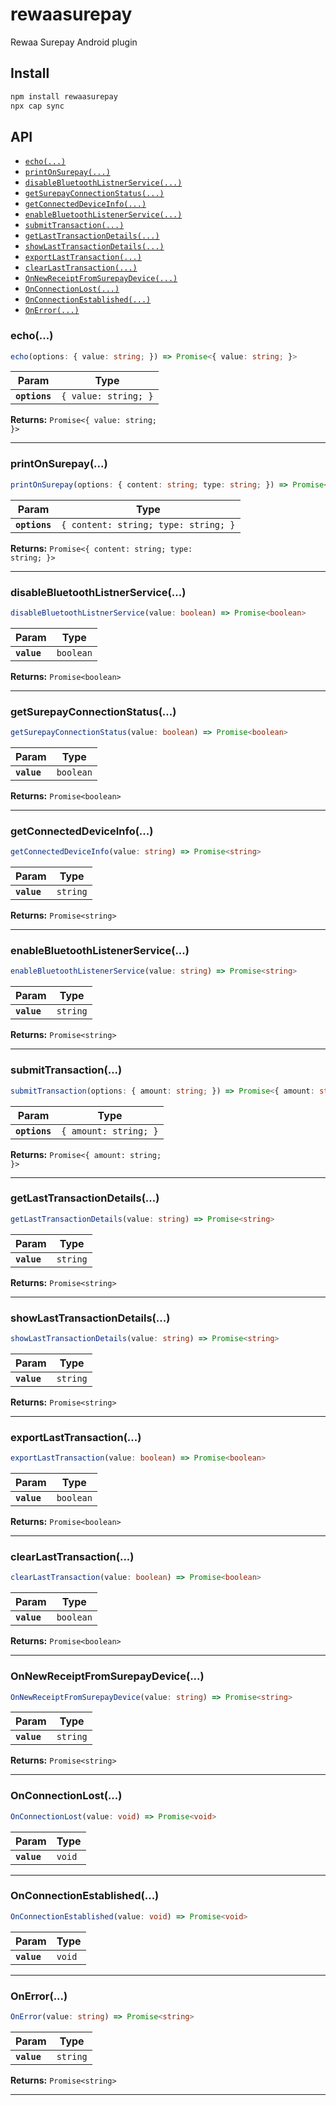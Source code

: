 # rewaasurepay

Rewaa Surepay Android plugin

## Install

```bash
npm install rewaasurepay
npx cap sync
```

## API

<docgen-index>

* [`echo(...)`](#echo)
* [`printOnSurepay(...)`](#printonsurepay)
* [`disableBluetoothListnerService(...)`](#disablebluetoothlistnerservice)
* [`getSurepayConnectionStatus(...)`](#getsurepayconnectionstatus)
* [`getConnectedDeviceInfo(...)`](#getconnecteddeviceinfo)
* [`enableBluetoothListenerService(...)`](#enablebluetoothlistenerservice)
* [`submitTransaction(...)`](#submittransaction)
* [`getLastTransactionDetails(...)`](#getlasttransactiondetails)
* [`showLastTransactionDetails(...)`](#showlasttransactiondetails)
* [`exportLastTransaction(...)`](#exportlasttransaction)
* [`clearLastTransaction(...)`](#clearlasttransaction)
* [`OnNewReceiptFromSurepayDevice(...)`](#onnewreceiptfromsurepaydevice)
* [`OnConnectionLost(...)`](#onconnectionlost)
* [`OnConnectionEstablished(...)`](#onconnectionestablished)
* [`OnError(...)`](#onerror)

</docgen-index>

<docgen-api>
<!--Update the source file JSDoc comments and rerun docgen to update the docs below-->

### echo(...)

```typescript
echo(options: { value: string; }) => Promise<{ value: string; }>
```

| Param         | Type                            |
| ------------- | ------------------------------- |
| **`options`** | <code>{ value: string; }</code> |

**Returns:** <code>Promise&lt;{ value: string; }&gt;</code>

--------------------


### printOnSurepay(...)

```typescript
printOnSurepay(options: { content: string; type: string; }) => Promise<{ content: string; type: string; }>
```

| Param         | Type                                            |
| ------------- | ----------------------------------------------- |
| **`options`** | <code>{ content: string; type: string; }</code> |

**Returns:** <code>Promise&lt;{ content: string; type: string; }&gt;</code>

--------------------


### disableBluetoothListnerService(...)

```typescript
disableBluetoothListnerService(value: boolean) => Promise<boolean>
```

| Param       | Type                 |
| ----------- | -------------------- |
| **`value`** | <code>boolean</code> |

**Returns:** <code>Promise&lt;boolean&gt;</code>

--------------------


### getSurepayConnectionStatus(...)

```typescript
getSurepayConnectionStatus(value: boolean) => Promise<boolean>
```

| Param       | Type                 |
| ----------- | -------------------- |
| **`value`** | <code>boolean</code> |

**Returns:** <code>Promise&lt;boolean&gt;</code>

--------------------


### getConnectedDeviceInfo(...)

```typescript
getConnectedDeviceInfo(value: string) => Promise<string>
```

| Param       | Type                |
| ----------- | ------------------- |
| **`value`** | <code>string</code> |

**Returns:** <code>Promise&lt;string&gt;</code>

--------------------


### enableBluetoothListenerService(...)

```typescript
enableBluetoothListenerService(value: string) => Promise<string>
```

| Param       | Type                |
| ----------- | ------------------- |
| **`value`** | <code>string</code> |

**Returns:** <code>Promise&lt;string&gt;</code>

--------------------


### submitTransaction(...)

```typescript
submitTransaction(options: { amount: string; }) => Promise<{ amount: string; }>
```

| Param         | Type                             |
| ------------- | -------------------------------- |
| **`options`** | <code>{ amount: string; }</code> |

**Returns:** <code>Promise&lt;{ amount: string; }&gt;</code>

--------------------


### getLastTransactionDetails(...)

```typescript
getLastTransactionDetails(value: string) => Promise<string>
```

| Param       | Type                |
| ----------- | ------------------- |
| **`value`** | <code>string</code> |

**Returns:** <code>Promise&lt;string&gt;</code>

--------------------


### showLastTransactionDetails(...)

```typescript
showLastTransactionDetails(value: string) => Promise<string>
```

| Param       | Type                |
| ----------- | ------------------- |
| **`value`** | <code>string</code> |

**Returns:** <code>Promise&lt;string&gt;</code>

--------------------


### exportLastTransaction(...)

```typescript
exportLastTransaction(value: boolean) => Promise<boolean>
```

| Param       | Type                 |
| ----------- | -------------------- |
| **`value`** | <code>boolean</code> |

**Returns:** <code>Promise&lt;boolean&gt;</code>

--------------------


### clearLastTransaction(...)

```typescript
clearLastTransaction(value: boolean) => Promise<boolean>
```

| Param       | Type                 |
| ----------- | -------------------- |
| **`value`** | <code>boolean</code> |

**Returns:** <code>Promise&lt;boolean&gt;</code>

--------------------


### OnNewReceiptFromSurepayDevice(...)

```typescript
OnNewReceiptFromSurepayDevice(value: string) => Promise<string>
```

| Param       | Type                |
| ----------- | ------------------- |
| **`value`** | <code>string</code> |

**Returns:** <code>Promise&lt;string&gt;</code>

--------------------


### OnConnectionLost(...)

```typescript
OnConnectionLost(value: void) => Promise<void>
```

| Param       | Type              |
| ----------- | ----------------- |
| **`value`** | <code>void</code> |

--------------------


### OnConnectionEstablished(...)

```typescript
OnConnectionEstablished(value: void) => Promise<void>
```

| Param       | Type              |
| ----------- | ----------------- |
| **`value`** | <code>void</code> |

--------------------


### OnError(...)

```typescript
OnError(value: string) => Promise<string>
```

| Param       | Type                |
| ----------- | ------------------- |
| **`value`** | <code>string</code> |

**Returns:** <code>Promise&lt;string&gt;</code>

--------------------

</docgen-api>
